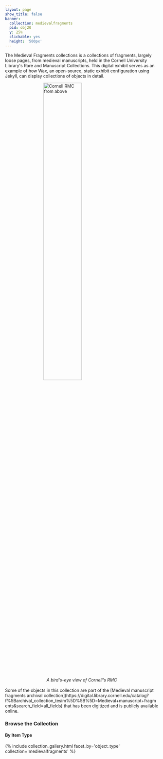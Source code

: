 ```yaml
---
layout: page
show_title: false
banner:
  collection: medievalfragments
  pid: obj20
  y: 25%
  clickable: yes
  height: '500px'
---
```


The Medieval Fragments collections is a collections of fragments, largely loose pages, from medieval manuscripts, held in the Cornell University Library's Rare and Manuscript Collections. This digital exhibit serves as an example of how Wax, an open-source, static exhibit configuration using Jekyll, can display collections of objects in detail.
<style>
.center {
  display: block;
  margin-left: auto;
  margin-right: auto;
  width: 50%;
}
</style>

<img src="https://encrypted-tbn0.gstatic.com/images?q=tbn:ANd9GcRswm89Pl4VhxscrJfBzLwjDrCvktVllYreWg&s" class="center" alt="Cornell RMC from above">
<div style="text-align:center">
<em>A bird's-eye view of Cornell's RMC</em>
</div>

<br> 
Some of the objects in this collection are part of the [Medieval manuscript fragments archival collection](https://digital.library.cornell.edu/catalog?f%5Barchival_collection_tesim%5D%5B%5D=Medieval+manuscript+fragments&search_field=all_fields) that has been digitized and is publicly available online.

### Browse the Collection

#### By Item Type
{% include collection_gallery.html facet_by='object_type' collection='medievalfragments' %}
